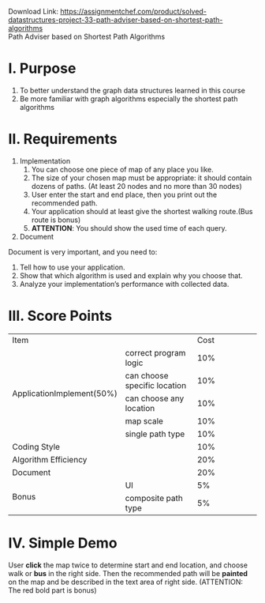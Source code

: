 Download Link: https://assignmentchef.com/product/solved-datastructures-project-33-path-adviser-based-on-shortest-path-algorithms
<br>
Path Adviser based on Shortest Path Algorithms

<h1>Ⅰ. Purpose</h1>

<ol>

 <li>To better understand the graph data structures learned in this course</li>

 <li>Be more familiar with graph algorithms especially the shortest path algorithms</li>

</ol>

<h1>Ⅱ. Requirements</h1>

<ol>

 <li>Implementation

  <ol>

   <li>You can choose one piece of map of any place you like.</li>

   <li>The size of your chosen map must be appropriate: it should contain dozens of paths. (At least 20 nodes and no more than 30 nodes)</li>

   <li>User enter the start and end place, then you print out the recommended path.</li>

   <li>Your application should at least give the shortest walking route.(Bus route is bonus)</li>

   <li><strong>ATTENTION</strong>: You should show the used time of each query.</li>

  </ol></li>

 <li>Document</li>

</ol>

Document is very important, and you need to:

<ol>

 <li>Tell how to use your application.</li>

 <li>Show that which algorithm is used and explain why you choose that.</li>

 <li>Analyze your implementation’s performance with collected data.</li>

</ol>

<h1>Ⅲ. Score Points</h1>




<table width="487">

 <tbody>

  <tr>

   <td colspan="2" width="325">                                           Item</td>

   <td width="162">Cost</td>

  </tr>

  <tr>

   <td rowspan="5" width="162">ApplicationImplement(50%)</td>

   <td width="163">correct program logic</td>

   <td width="162">10%</td>

  </tr>

  <tr>

   <td width="163">can choose specific location</td>

   <td width="162">10%</td>

  </tr>

  <tr>

   <td width="163">can choose any location</td>

   <td width="162">10%</td>

  </tr>

  <tr>

   <td width="163">map scale</td>

   <td width="162">10%</td>

  </tr>

  <tr>

   <td width="163">single path type</td>

   <td width="162">10%</td>

  </tr>

  <tr>

   <td colspan="2" width="325">Coding Style</td>

   <td width="162">10%</td>

  </tr>

  <tr>

   <td colspan="2" width="325">Algorithm Efficiency</td>

   <td width="162">20%</td>

  </tr>

  <tr>

   <td colspan="2" width="325">Document</td>

   <td width="162">20%</td>

  </tr>

  <tr>

   <td rowspan="2" width="162">Bonus</td>

   <td width="163">UI</td>

   <td width="162">5%</td>

  </tr>

  <tr>

   <td width="163">composite path type</td>

   <td width="162">5%</td>

  </tr>

 </tbody>

</table>

<h1>Ⅳ. Simple Demo</h1>

User <strong>click</strong> the map twice to determine start and end location, and choose walk or <strong>bus</strong> in the right side. Then the recommended path will be <strong>painted</strong> on the map and be described in the text area of right side.  (ATTENTION: The red bold part is bonus)